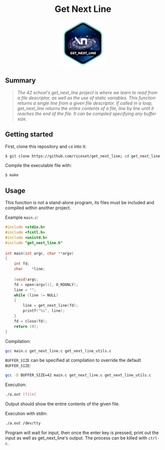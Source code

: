 <h1 align="center">
	Get Next Line
</h1>

<p align="center">
    <img src="https://github.com/riceset/riceset/blob/main/42_badges/get_next_linee.png" />
</p>

## Summary

> <i>The 42 school's get_next_line project is where we learn to read</i>
> <i>from a file descriptor, as well as the use of static variables.</i>
> <i>This function returns a single line from a given file descriptor.</i>
> <i>If called in a loop, get_next_line returns the entire contents of a file,</i>
> <i>line by line until it reaches the end of the file.</i>
> <i>It can be compiled specifying any buffer size.</i>

## Getting started

First, clone this repository and `cd` into it:

```zsh
$ git clone https://github.com/riceset/get_next_line; cd get_next_line
```

Compile the executable file with:

```zsh
$ make
```

## Usage
This function is not a stand-alone program, its files must be included and compiled within another project.

Example ``main.c``:
```c
#include <stdio.h>
#include <fcntl.h>
#include <unistd.h>
#include "get_next_line.h"

int	main(int argc, char **argv)
{
	int	fd;
	char	*line;

	(void)argc;
	fd = open(argv[1], O_RDONLY);
	line = "";
	while (line != NULL)
	{
		line = get_next_line(fd);
		printf("%s", line);
	}
	fd = close(fd);
	return (0);
}
```
Compilation:
```bash
gcc main.c get_next_line.c get_next_line_utils.c
```
``BUFFER_SIZE`` can be specified at compilation to override the default ``BUFFER_SIZE``:
```bash
gcc -D BUFFER_SIZE=42 main.c get_next_line.c get_next_line_utils.c
```
Execution:
```bash
./a.out [file]
```
Output should show the entire contents of the given file.

Execution with stdin:
```bash
./a.out /dev/tty
```
Program will wait for input, then once the enter key is pressed, print out the input as well as get_next_line's output. The process can be killed with ``ctrl-c``.
